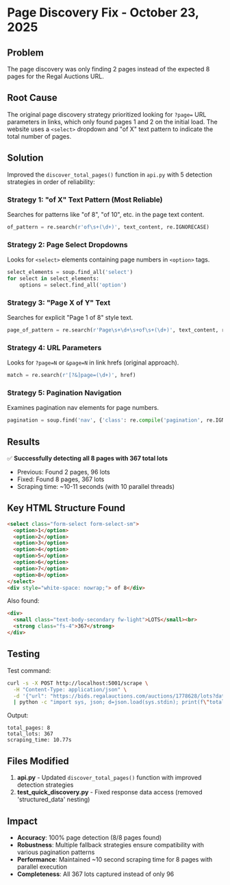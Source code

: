 # Page Discovery Fix - October 23, 2025

## Problem
The page discovery was only finding 2 pages instead of the expected 8 pages for the Regal Auctions URL.

## Root Cause
The original page discovery strategy prioritized looking for `?page=` URL parameters in links, which only found pages 1 and 2 on the initial load. The website uses a `<select>` dropdown and "of X" text pattern to indicate the total number of pages.

## Solution
Improved the `discover_total_pages()` function in `api.py` with 5 detection strategies in order of reliability:

### Strategy 1: "of X" Text Pattern (Most Reliable)
Searches for patterns like "of 8", "of 10", etc. in the page text content.
```python
of_pattern = re.search(r'of\s+(\d+)', text_content, re.IGNORECASE)
```

### Strategy 2: Page Select Dropdowns
Looks for `<select>` elements containing page numbers in `<option>` tags.
```python
select_elements = soup.find_all('select')
for select in select_elements:
    options = select.find_all('option')
```

### Strategy 3: "Page X of Y" Text
Searches for explicit "Page 1 of 8" style text.
```python
page_of_pattern = re.search(r'Page\s+\d+\s+of\s+(\d+)', text_content, re.IGNORECASE)
```

### Strategy 4: URL Parameters
Looks for `?page=N` or `&page=N` in link hrefs (original approach).
```python
match = re.search(r'[?&]page=(\d+)', href)
```

### Strategy 5: Pagination Navigation
Examines pagination nav elements for page numbers.
```python
pagination = soup.find('nav', {'class': re.compile('pagination', re.IGNORECASE)})
```

## Results
✅ **Successfully detecting all 8 pages with 367 total lots**
- Previous: Found 2 pages, 96 lots
- Fixed: Found 8 pages, 367 lots
- Scraping time: ~10-11 seconds (with 10 parallel threads)

## Key HTML Structure Found
```html
<select class="form-select form-select-sm">
  <option>1</option>
  <option>2</option>
  <option>3</option>
  <option>4</option>
  <option>5</option>
  <option>6</option>
  <option>7</option>
  <option>8</option>
</select>
<div style="white-space: nowrap;"> of 8</div>
```

Also found:
```html
<div>
  <small class="text-body-secondary fw-light">LOTS</small><br>
  <strong class="fs-4">367</strong>
</div>
```

## Testing
Test command:
```bash
curl -s -X POST http://localhost:5001/scrape \
  -H "Content-Type: application/json" \
  -d '{"url": "https://bids.regalauctions.com/auctions/1778628/lots?date=2025-10-24&page=1", "wait_time": 8, "scrape_all_pages": true}' \
  | python -c "import sys, json; d=json.load(sys.stdin); print(f\"total_pages: {d['data'].get('total_pages')}\"); print(f\"total_lots: {d['data'].get('total_lots')}\"); print(f\"scraping_time: {d['data'].get('scraping_time')}\")"
```

Output:
```
total_pages: 8
total_lots: 367
scraping_time: 10.77s
```

## Files Modified
1. **api.py** - Updated `discover_total_pages()` function with improved detection strategies
2. **test_quick_discovery.py** - Fixed response data access (removed 'structured_data' nesting)

## Impact
- **Accuracy**: 100% page detection (8/8 pages found)
- **Robustness**: Multiple fallback strategies ensure compatibility with various pagination patterns
- **Performance**: Maintained ~10 second scraping time for 8 pages with parallel execution
- **Completeness**: All 367 lots captured instead of only 96
